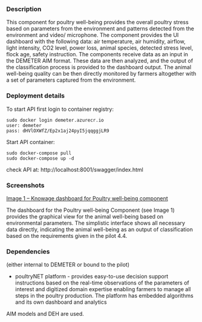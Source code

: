 ### Description

This component for poultry well-being provides the overall poultry stress based on parameters from the environment and patterns detected from the environment and video/ microphone. The component provides the   UI dashboard with the following data: air temperature, air humidity, airflow, light intensity, CO2 level, power loss, animal species, detected stress level, flock age, safety instruction. The components receive data as an input in the DEMETER AIM format. These data are then analyzed, and the output of the classification process is provided to the dashboard output. The animal well-being quality can be then directly monitored by farmers altogether with a set of parameters captured from the environment.

### Deployment details

To start API first login to container registry:
```
sudo docker login demeter.azurecr.io
user: demeter
pass: dHVlOXWfZ/Ep2x1aj24pyI5jqqggjLR9

```
Start API container:
```
sudo docker-compose pull
sudo docker-compose up -d
```

check API at:
http://localhost:8001/swagger/index.html

### Screenshots

[Image 1 – Knowage dashboard for Poultry well-being component](https://sasagronet.blob.core.windows.net/demeter/poultrywellbeing.png)

The dashboard for the Poultry well-being Component (see Image 1) provides the graphical view for the animal well-being based on environmental parameters.  The simplistic interface shows all necessary data directly, indicating the animal well-being as an output of classification based on the requirements given in the pilot 4.4.

### Dependencies 
(either internal to DEMETER or bound to the pilot)

- poultryNET platform - provides easy-to-use decision support instructions based on the real-time observations of the parameters of interest and digitized domain expertise enabling farmers to manage all steps in the poultry production. The platform has embedded algorithms and its own dashboard and analytics 

AIM models and DEH are used.

